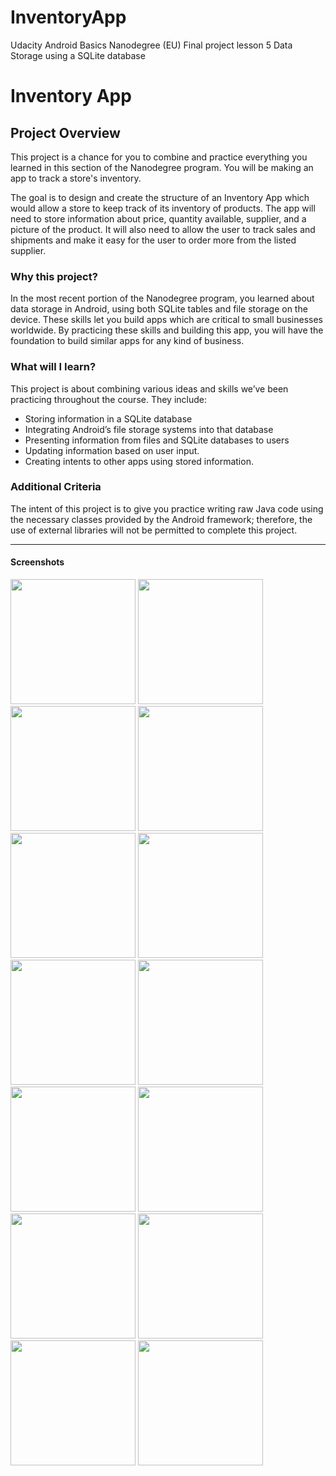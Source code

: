 # InventoryApp
Udacity Android Basics Nanodegree (EU) Final project lesson 5 Data Storage using a SQLite database

# Inventory App

## Project Overview
This project is a chance for you to combine and practice everything you learned in this section of the Nanodegree program. You will be making an app to track a store's inventory.

The goal is to design and create the structure of an Inventory App which would allow a store to keep track of its inventory of products. The app will need to store information about price, quantity available, supplier, and a picture of the product. It will also need to allow the user to track sales and shipments and make it easy for the user to order more from the listed supplier.

### Why this project?
In the most recent portion of the Nanodegree program, you learned about data storage in Android, using both SQLite tables and file storage on the device. These skills let you build apps which are critical to small businesses worldwide. By practicing these skills and building this app, you will have the foundation to build similar apps for any kind of business.

### What will I Iearn?
This project is about combining various ideas and skills we’ve been practicing throughout the course. They include:

* Storing information in a SQLite database
* Integrating Android’s file storage systems into that database
* Presenting information from files and SQLite databases to users
* Updating information based on user input.
* Creating intents to other apps using stored information.

### Additional Criteria
The intent of this project is to give you practice writing raw Java code using the necessary classes provided by the Android framework; therefore, the use of external libraries will not be permitted to complete this project.

---

#### Screenshots

<img src="https://dl.dropboxusercontent.com/s/4dswtzqex9bqs7x/screenshot-1500248413336.jpg" alt="" width=200/> <img src="https://dl.dropboxusercontent.com/s/xiod6veeur23e4p/screenshot-1500248428829.jpg" alt="" width=200/>
<img src="https://dl.dropboxusercontent.com/s/5323hx596347u1l/screenshot-1500248437234.jpg" alt="" width=200/> <img src="https://dl.dropboxusercontent.com/s/64nfwv4c54vmns9/screenshot-1500248452760.jpg" alt="" width=200/>
<img src="https://dl.dropboxusercontent.com/s/5p4o8kkexyfhhdr/screenshot-1500248465856.jpg" alt="" width=200/> <img src="https://dl.dropboxusercontent.com/s/gq0n7im0c92x9ko/screenshot-1500248509608.jpg" alt="" width=200/>
<img src="https://dl.dropboxusercontent.com/s/9sbgt72xh7wqk2z/screenshot-1500248526810.jpg" alt="" width=200/> <img src="https://dl.dropboxusercontent.com/s/pvvfz8jlfq4j2ye/screenshot-1500248552574.jpg" alt="" width=200/>
<img src="https://dl.dropboxusercontent.com/s/5rx302b9u18ik0t/screenshot-1500248563845.jpg" alt="" width=200/> <img src="https://dl.dropboxusercontent.com/s/22105skj23rfhls/screenshot-1500248572846.jpg" alt="" width=200/>
<img src="https://dl.dropboxusercontent.com/s/cvusq1bilzlrvyp/screenshot-1500248584221.jpg" alt="" width=200/> <img src="https://dl.dropboxusercontent.com/s/9qeg9y5k4yt8mv0/screenshot-1500249240002.jpg" alt="" width=200/> <img src="https://dl.dropboxusercontent.com/s/l4uum6ipqoo72kp/screenshot-1500248595843.jpg" alt="" width=200/>
<img src="https://dl.dropboxusercontent.com/s/7eln8u2s8ioz2mt/screenshot-1500248604787.jpg" alt="" width=200/>
